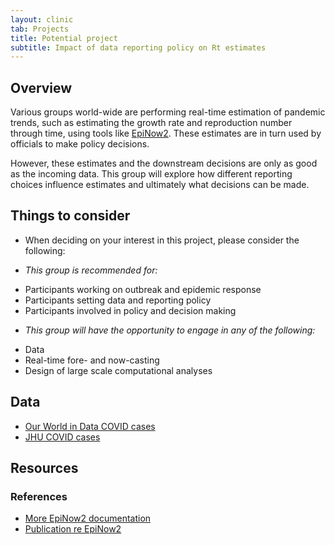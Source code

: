```yaml
---
layout: clinic
tab: Projects
title: Potential project
subtitle: Impact of data reporting policy on Rt estimates
---
```


## Overview

Various groups world-wide are performing real-time estimation of pandemic trends, such as estimating the growth rate and reproduction number through time, using tools like [EpiNow2](https::/github.com/epiforecasts/EpiNow2). These estimates are in turn used by officials to make policy decisions.

However, these estimates and the downstream decisions are only as good as the incoming data. This group will explore how different reporting choices influence estimates and ultimately what decisions can be made.

## Things to consider

- When deciding on your interest in this project, please consider the following:

 - _This group is recommended for:_
  * Participants working on outbreak and epidemic response
  * Participants setting data and reporting policy
  * Participants involved in policy and decision making

 - _This group will have the opportunity to engage in any of the following:_
  * Data
  * Real-time fore- and now-casting
  * Design of large scale computational analyses

## Data

 - [Our World in Data COVID cases](https://ourworldindata.org/covid-cases)
 - [JHU COVID cases](https://github.com/CSSEGISandData/COVID-19)

## Resources

### References

 - [More EpiNow2 documentation](https://cran.r-project.org/web/packages/EpiNow2/index.html)
 - [Publication re EpiNow2](https://wellcomeopenresearch.org/articles/5-112?report=reader)
